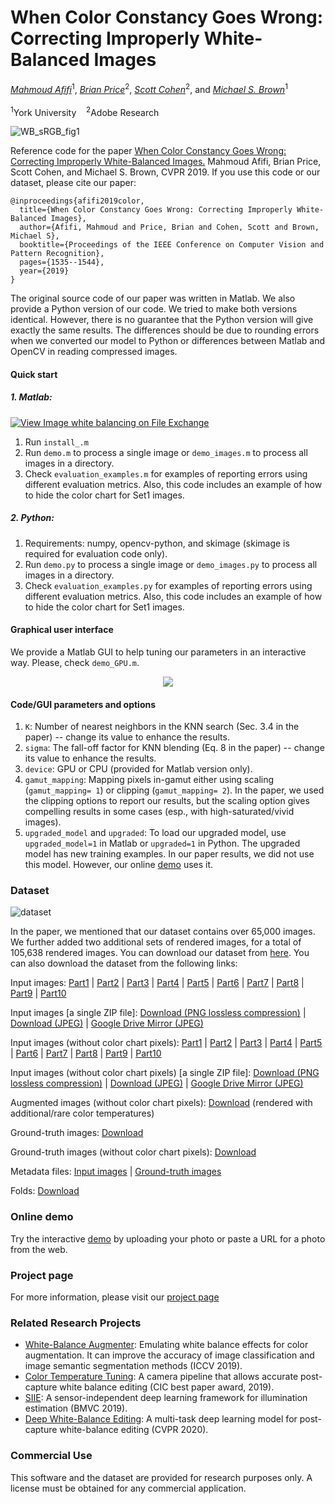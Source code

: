 # When Color Constancy Goes Wrong: Correcting Improperly White-Balanced Images
*[Mahmoud Afifi](https://sites.google.com/view/mafifi)*<sup>1</sup>, *[Brian Price](https://www.brianpricephd.com/)*<sup>2</sup>, *[Scott Cohen](https://research.adobe.com/person/scott-cohen/)*<sup>2</sup>, and *[Michael S. Brown](http://www.cse.yorku.ca/~mbrown/)*<sup>1</sup>
<br></br><sup>1</sup>York University &nbsp;&nbsp; <sup>2</sup>Adobe Research

![WB_sRGB_fig1](https://user-images.githubusercontent.com/37669469/76103171-3d3bf600-5f9f-11ea-9267-db077e7ddb51.jpg)

Reference code for the paper [When Color Constancy Goes Wrong:
Correcting Improperly White-Balanced Images.](http://openaccess.thecvf.com/content_CVPR_2019/papers/Afifi_When_Color_Constancy_Goes_Wrong_Correcting_Improperly_White-Balanced_Images_CVPR_2019_paper.pdf) Mahmoud Afifi, Brian Price, Scott Cohen, and Michael S. Brown, CVPR 2019. If you use this code or our dataset, please cite our paper:
```
@inproceedings{afifi2019color,
  title={When Color Constancy Goes Wrong: Correcting Improperly White-Balanced Images},
  author={Afifi, Mahmoud and Price, Brian and Cohen, Scott and Brown, Michael S},
  booktitle={Proceedings of the IEEE Conference on Computer Vision and Pattern Recognition},
  pages={1535--1544},
  year={2019}
}
```

The original source code of our paper was written in Matlab. We also provide a Python version of our code. We tried to make both versions identical.
However, there is no guarantee that the Python version will give exactly the same results. 
The differences should be due to rounding errors when we converted our model to Python or differences between Matlab and OpenCV in reading compressed images.


#### Quick start

##### 1. Matlab:
[![View Image white balancing on File Exchange](https://www.mathworks.com/matlabcentral/images/matlab-file-exchange.svg)](https://www.mathworks.com/matlabcentral/fileexchange/73428-image-white-balancing)
1. Run `install_.m`
2. Run `demo.m` to process a single image or `demo_images.m` to process all images in a directory.
3. Check `evaluation_examples.m` for examples of reporting errors using different evaluation metrics. Also, this code includes an example of how to hide the color chart for Set1 images.

##### 2. Python:
1. Requirements: numpy, opencv-python, and skimage (skimage is required for evaluation code only).
2. Run `demo.py` to process a single image or `demo_images.py` to process all images in a directory.
3. Check `evaluation_examples.py` for examples of reporting errors using different evaluation metrics. Also, this code includes an example of how to hide the color chart for Set1 images.


#### Graphical user interface
We provide a Matlab GUI to help tuning our parameters in an interactive way. Please, check `demo_GPU.m`.
<p align="center">
  <img src="https://user-images.githubusercontent.com/37669469/76103283-6c526780-5f9f-11ea-9f2c-ad9d87d95fb7.gif">
</p>




#### Code/GUI parameters and options
1. `K`: Number of nearest neighbors in the KNN search (Sec. 3.4 in the paper) -- change its value to enhance the results.
2. `sigma`: The fall-off factor for KNN blending (Eq. 8 in the paper) -- change its value to enhance the results.
3. `device`: GPU or CPU (provided for Matlab version only).
4. `gamut_mapping`: Mapping pixels in-gamut either using scaling (`gamut_mapping= 1`) or clipping  (`gamut_mapping= 2`). In the paper, we used the clipping options to report our results, 
but the scaling option gives compelling results in some cases (esp., with high-saturated/vivid images). 
5. `upgraded_model` and `upgraded`: To load our upgraded model, use `upgraded_model=1` in Matlab or `upgraded=1` in Python. The upgraded model has new training examples. In our paper results, we did not use this model. However, our online [demo](http://130.63.97.192/WB_for_srgb_rendered_images/demo.php) uses it. 

### Dataset

![dataset](https://user-images.githubusercontent.com/37669469/80766673-f3413d80-8b13-11ea-98f2-9dcebaa481d2.png)

In the paper, we mentioned that our dataset contains over 65,000 images. We further added two additional sets of rendered images, for a total of 105,638 rendered images. 
You can download our dataset from [here](http://cvil.eecs.yorku.ca/projects/public_html/sRGB_WB_correction/dataset.html). You can also download the dataset from the following links:

Input images: [Part1](https://ln2.sync.com/dl/df390d230/bcxms94b-fh7wiwb2-cjv22e95-ijqq8pry) | [Part2](https://ln2.sync.com/dl/a91b94bf0/frnsyykq-z3hhmjkj-adrxqj3h-v6v8637z/view/default/9967673500008) | [Part3](https://ln2.sync.com/dl/98719b4f0/i9zh42sd-7isdxqvh-rbrhgxbc-z7adicv4) | [Part4](https://ln2.sync.com/dl/07b36ff40/xrfe55mc-zjda4wp7-67jxgug4-7cjw5qda) | [Part5](https://ln2.sync.com/dl/7f8be8910/bwnahjub-ttystr9d-dnvu2wuj-gez7enha) | [Part6](https://ln2.sync.com/dl/a80481330/27zamddw-e6zezbpt-erqt5e3a-5x7we5uj) | [Part7](https://ln2.sync.com/dl/c647defb0/k824nusp-nb964z7f-xd6q79i7-v7j8w3z9) | [Part8](https://ln2.sync.com/dl/b0433ce80/4gbk7q9q-b96s62vi-qektmg5t-akqhueen) | [Part9](https://ln2.sync.com/dl/271048960/f2c4gr6m-9frsuuc7-g5r47tzh-4s8m55tk) | [Part10](https://ln2.sync.com/dl/21ce83f60/v36jwspj-e4mw2vtb-s6ifkgmv-jzc8mvya)

Input images [a single ZIP file]: [Download (PNG lossless compression)](https://ln2.sync.com/dl/21ce83f60/v36jwspj-e4mw2vtb-s6ifkgmv-jzc8mvya) | [Download (JPEG)](https://ln2.sync.com/dl/823095230/w94kcz2k-778ezdij-7xanis7k-67wtt6b7) | [Google Drive Mirror (JPEG)](https://drive.google.com/file/d/12UhutFIMgnm27Eo6zrieat_kwbneh8Lw/view?usp=sharing)

Input images (without color chart pixels): [Part1](https://ln2.sync.com/dl/bd8d95590/jnd4k56e-firy4vq7-8rdjucac-zfr8a47f/view/default/9967673050008) | [Part2](https://ln2.sync.com/dl/e99ba85e0/3t3wyk8n-u5c5cc7v-xr5yzh9x-wz69u97d) | [Part3](https://ln2.sync.com/dl/76cf59c80/hk7vazpq-g3tqrnt2-3ptcqw8y-fmwtdzzx) | [Part4](https://ln2.sync.com/dl/428149ef0/r5e6ahwr-ubhqugd6-bendw5ac-cdyvif99) | [Part5](https://ln2.sync.com/dl/5bc462790/y2nkwaue-z6jvs798-7gps6k8m-nhq7z89b) | [Part6](https://ln2.sync.com/dl/c659fee90/unka53m7-gxf2hmpw-ts3fqewc-9a7ekhf6) | [Part7](https://ln2.sync.com/dl/945b316e0/xzsq94w2-k4t4bfut-a7r2qh2d-y683fgk8) | [Part8](https://ln2.sync.com/dl/997b2b460/ig8rnuhc-e488k3y2-9j7iwva5-vv4siwp4) | [Part9](https://ln2.sync.com/dl/d69b8cb70/455f389w-jpzt2pm8-2f7pgdz8-g4dwqexm) | [Part10](https://ln2.sync.com/dl/c35a43450/gdrfdgz2-a34fjigz-5pwmgcth-2hw3ztvb)

Input images (without color chart pixels) [a single ZIP file]: [Download (PNG lossless compression)](https://ln2.sync.com/dl/c35a43450/gdrfdgz2-a34fjigz-5pwmgcth-2hw3ztvb) | [Download (JPEG)](https://ln2.sync.com/dl/69186ed90/vhk63ik9-mfun6pmz-y4nd4hqu-bnfrxv53) | [Google Drive Mirror (JPEG)](https://drive.google.com/file/d/1p8X-328dHw0KxkEgKfUHiDd-sV1e0kKV/view?usp=sharing)

Augmented images (without color chart pixels): [Download](https://ln2.sync.com/dl/fd890f450/qptvg83f-h5evnawu-62ksiv99-jjmtiwyv) (rendered with additional/rare color temperatures)

Ground-truth images: [Download](https://ln2.sync.com/dl/1f607c380/ypyw5z4p-q765pviu-rc8tzi2n-4pyyep8h)

Ground-truth images (without color chart pixels): [Download](https://ln2.sync.com/dl/afb9c68a0/kzbvche9-wfqfddjx-462f8xdv-pncntp8g/view/default/9967672880008)

Metadata files: [Input images](https://ln2.sync.com/dl/1ecab3360/e452ufey-6q23a2mn-bgnxu5x8-cu2hmj8f/view/default/9967672840008) | [Ground-truth images](https://ln2.sync.com/dl/e386982f0/9t49ej9n-db6bmkr9-gaactnii-kbyua7gn)

Folds: [Download](https://ln2.sync.com/dl/16e553bc0/s7eyufdq-h4i82udv-m4t3jp73-cc98jeze)


### Online demo
Try the interactive [demo](http://130.63.97.192/WB_for_srgb_rendered_images/demo.php) by uploading your photo or paste a URL for a photo from the web.


### Project page
For more information, please visit our [project page](http://cvil.eecs.yorku.ca/projects/public_html/sRGB_WB_correction/index.html)


### Related Research Projects
- [White-Balance Augmenter](https://github.com/mahmoudnafifi/WB_color_augmenter): Emulating white balance effects for color augmentation. It can improve the accuracy of image classification and image semantic segmentation methods (ICCV 2019).
 - [Color Temperature Tuning](https://github.com/mahmoudnafifi/ColorTempTuning): A camera pipeline that allows accurate post-capture white balance editing (CIC best paper award, 2019).
 - [SIIE](https://github.com/mahmoudnafifi/SIIE): A sensor-independent deep learning framework for illumination estimation (BMVC 2019).
 - [Deep White-Balance Editing](https://github.com/mahmoudnafifi/Deep_White_Balance): A multi-task deep learning model for post-capture white-balance editing (CVPR 2020).

### Commercial Use
This software and the dataset are provided for research purposes only. A license must be obtained for any commercial application.

